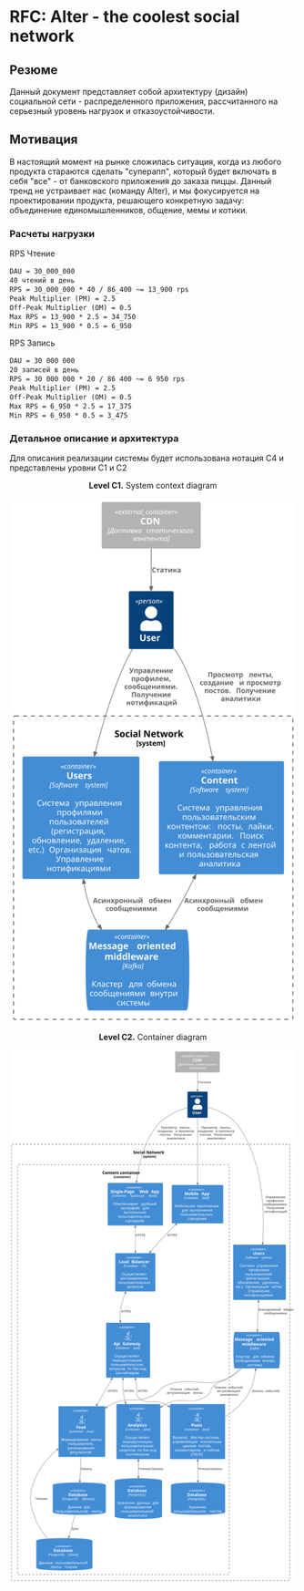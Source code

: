 # RFC: Alter - the coolest social network
## Резюме
Данный документ представляет собой архитектуру (дизайн) социальной сети - распределенного приложения, рассчитанного на
серьезный уровень нагрузок и отказоустойчивости. 

## Мотивация
В настоящий момент на рынке сложилась ситуация, когда из любого продукта стараются сделать "суперапп", который
будет включать в себя "все" - от банковского приложения до заказа пиццы. Данный тренд не устраивает нас (команду Alter),
и мы фокусируется на проектировании продукта, решающего конкретную задачу: объединение единомышленников, общение, мемы 
и котики.

### Расчеты нагрузки
RPS Чтение

    DAU = 30_000_000 
    40 чтений в день
    RPS = 30_000_000 * 40 / 86_400 ~= 13_900 rps
    Peak Multiplier (PM) = 2.5
    Off-Peak Multiplier (OM) = 0.5
    Max RPS = 13_900 * 2.5 = 34_750
    Min RPS = 13_900 * 0.5 = 6_950

RPS Запись

    DAU = 30 000 000
    20 записей в день
    RPS = 30 000 000 * 20 / 86 400 ~= 6 950 rps
    Peak Multiplier (PM) = 2.5
    Off-Peak Multiplier (OM) = 0.5
    Max RPS = 6_950 * 2.5 = 17_375
    Min RPS = 6_950 * 0.5 = 3_475


### Детальное описание и архитектура
Для описания реализации системы будет использована нотация C4 и представлены уровни С1 и С2

<p align="center">
    <b>Level С1.</b> System context diagram
</p>

<p align="center">
  <img src="../architecture/images/c1.svg" />
</p>

<p align="center">
    <b>Level С2.</b> Container diagram
</p>

<p align="center">
  <img src="../architecture/images/c2.svg" />
</p>